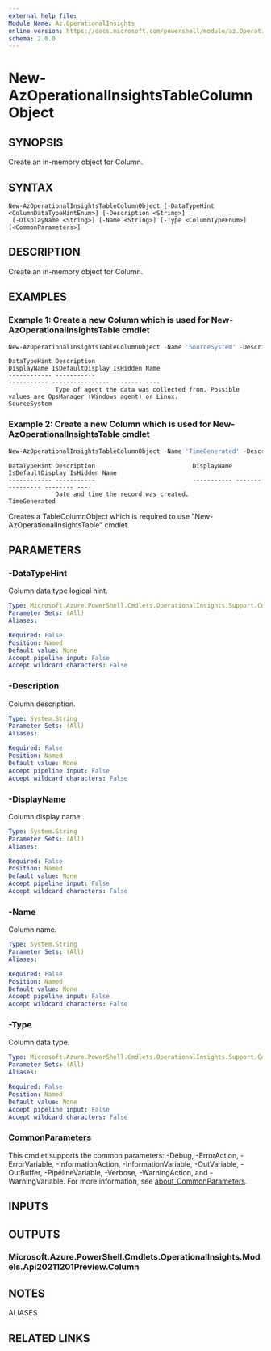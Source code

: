 ```yaml
---
external help file:
Module Name: Az.OperationalInsights
online version: https://docs.microsoft.com/powershell/module/az.OperationalInsights/new-AzOperationalInsightsTableColumnObject
schema: 2.0.0
---
```


# New-AzOperationalInsightsTableColumnObject

## SYNOPSIS
Create an in-memory object for Column.

## SYNTAX

```
New-AzOperationalInsightsTableColumnObject [-DataTypeHint <ColumnDataTypeHintEnum>] [-Description <String>]
 [-DisplayName <String>] [-Name <String>] [-Type <ColumnTypeEnum>] [<CommonParameters>]
```

## DESCRIPTION
Create an in-memory object for Column.

## EXAMPLES

### Example 1: Create a new Column which is used for New-AzOperationalInsightsTable cmdlet
```powershell
New-AzOperationalInsightsTableColumnObject -Name 'SourceSystem' -Description 'Type of agent the data was collected from. Possible values are OpsManager (Windows agent) or Linux.' -Type 'string'
```
```output
DataTypeHint Description                                                                                         DisplayName IsDefaultDisplay IsHidden Name
------------ -----------                                                                                         ----------- ---------------- -------- ----
             Type of agent the data was collected from. Possible values are OpsManager (Windows agent) or Linux.                                       SourceSystem

```



### Example 2: Create a new Column which is used for New-AzOperationalInsightsTable cmdlet
```powershell
New-AzOperationalInsightsTableColumnObject -Name 'TimeGenerated' -Description 'Date and time the record was created.' -Type 'datetime'
```
```output
DataTypeHint Description                           DisplayName IsDefaultDisplay IsHidden Name
------------ -----------                           ----------- ---------------- -------- ----
             Date and time the record was created.                                       TimeGenerated

```

Creates a TableColumnObject which is required to use "New-AzOperationalInsightsTable" cmdlet.

## PARAMETERS

### -DataTypeHint
Column data type logical hint.

```yaml
Type: Microsoft.Azure.PowerShell.Cmdlets.OperationalInsights.Support.ColumnDataTypeHintEnum
Parameter Sets: (All)
Aliases:

Required: False
Position: Named
Default value: None
Accept pipeline input: False
Accept wildcard characters: False
```

### -Description
Column description.

```yaml
Type: System.String
Parameter Sets: (All)
Aliases:

Required: False
Position: Named
Default value: None
Accept pipeline input: False
Accept wildcard characters: False
```

### -DisplayName
Column display name.

```yaml
Type: System.String
Parameter Sets: (All)
Aliases:

Required: False
Position: Named
Default value: None
Accept pipeline input: False
Accept wildcard characters: False
```

### -Name
Column name.

```yaml
Type: System.String
Parameter Sets: (All)
Aliases:

Required: False
Position: Named
Default value: None
Accept pipeline input: False
Accept wildcard characters: False
```

### -Type
Column data type.

```yaml
Type: Microsoft.Azure.PowerShell.Cmdlets.OperationalInsights.Support.ColumnTypeEnum
Parameter Sets: (All)
Aliases:

Required: False
Position: Named
Default value: None
Accept pipeline input: False
Accept wildcard characters: False
```

### CommonParameters
This cmdlet supports the common parameters: -Debug, -ErrorAction, -ErrorVariable, -InformationAction, -InformationVariable, -OutVariable, -OutBuffer, -PipelineVariable, -Verbose, -WarningAction, and -WarningVariable. For more information, see [about_CommonParameters](http://go.microsoft.com/fwlink/?LinkID=113216).

## INPUTS

## OUTPUTS

### Microsoft.Azure.PowerShell.Cmdlets.OperationalInsights.Models.Api20211201Preview.Column

## NOTES

ALIASES

## RELATED LINKS

